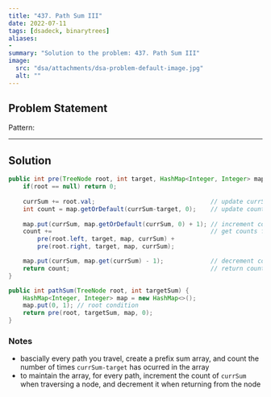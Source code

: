 ```yaml
---
title: "437. Path Sum III"
date: 2022-07-11
tags: [dsadeck, binarytrees]
aliases:
- 
summary: "Solution to the problem: 437. Path Sum III"
image:
  src: "dsa/attachments/dsa-problem-default-image.jpg"
  alt: ""
---
```


## Problem Statement


Pattern: 

---

## Solution
``` java
public int pre(TreeNode root, int target, HashMap<Integer, Integer> map, int currSum) {
	if(root == null) return 0;
	
	currSum += root.val;                                // update currSum
	int count = map.getOrDefault(currSum-target, 0);    // update count of currSum-target
	
	map.put(currSum, map.getOrDefault(currSum, 0) + 1); // increment count of currSum
	count +=                                            // get counts from left, right subtree
		pre(root.left, target, map, currSum) + 
		pre(root.right, target, map, currSum);

	map.put(currSum, map.get(currSum) - 1);             // decrement count of currSum
	return count;                                       // return count of currSum-target
}

public int pathSum(TreeNode root, int targetSum) {
	HashMap<Integer, Integer> map = new HashMap<>();
	map.put(0, 1); // root condition
	return pre(root, targetSum, map, 0);   
}
```

### Notes
- bascially every path you travel, create a prefix sum array, and count the number of times `currSum-target` has ocurred in the array
- to maintain the array, for every path, increment the count of `currSum` when traversing a node, and decrement it when returning from the node


